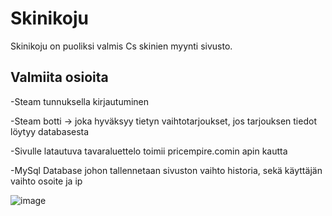 # Skinikoju
Skinikoju on puoliksi valmis Cs skinien myynti sivusto.

Valmiita osioita
------------------

-Steam tunnuksella kirjautuminen

-Steam botti -> joka hyväksyy tietyn vaihtotarjoukset, jos tarjouksen tiedot löytyy databasesta

-Sivulle latautuva tavaraluettelo toimii pricempire.comin apin kautta

-MySql Database johon tallennetaan sivuston vaihto historia, sekä käyttäjän vaihto osoite ja ip


![image](https://github.com/saku321/Skinikoju/assets/38668881/7646d451-7a5f-4abb-8161-f5c3aa8a9c22)

